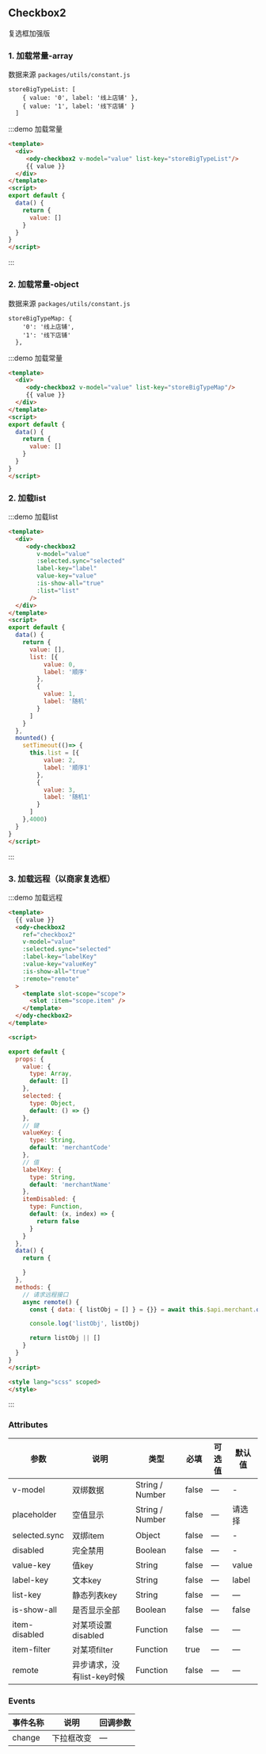 ## Checkbox2

复选框加强版

### 1. 加载常量-array

数据来源 `packages/utils/constant.js`
```
storeBigTypeList: [
    { value: '0', label: '线上店铺' },
    { value: '1', label: '线下店铺' }
  ]
```

:::demo 加载常量

```html
<template>
  <div>
     <ody-checkbox2 v-model="value" list-key="storeBigTypeList"/>
     {{ value }}
  </div>
</template>
<script>
export default {
  data() {
    return {
      value: []
    }
  }
}
</script>
```

:::

### 2. 加载常量-object

数据来源 `packages/utils/constant.js`
```
storeBigTypeMap: {
    '0': '线上店铺',
    '1': '线下店铺'
  },
```

:::demo 加载常量

```html
<template>
  <div>
     <ody-checkbox2 v-model="value" list-key="storeBigTypeMap"/>
     {{ value }}
  </div>
</template>
<script>
export default {
  data() {
    return {
      value: []
    }
  }
}
</script>
```

### 2. 加载list



:::demo 加载list

```html
<template>
  <div>
     <ody-checkbox2
        v-model="value"
        :selected.sync="selected"
        label-key="label"
        value-key="value"
        :is-show-all="true"
        :list="list"
      />
  </div>
</template>
<script>
export default {
  data() {
    return {
      value: [],
      list: [{
          value: 0,
          label: '顺序'
        },
        {
          value: 1,
          label: '随机'
        }
      ]
    }
  },
  mounted() {
    setTimeout(()=> {
      this.list = [{
          value: 2,
          label: '顺序1'
        },
        {
          value: 3,
          label: '随机1'
        }
      ]
    },4000)
  }
}
</script>
```

:::

### 3. 加载远程（以商家复选框）

:::demo 加载远程

```html
<template>
  {{ value }}
  <ody-checkbox2
    ref="checkbox2"
    v-model="value"
    :selected.sync="selected"
    :label-key="labelKey"
    :value-key="valueKey"
    :is-show-all="true"
    :remote="remote"
  >
    <template slot-scope="scope">
      <slot :item="scope.item" />
    </template>
  </ody-checkbox2>
</template>

<script>

export default {
  props: {
    value: {
      type: Array,
      default: []
    },
    selected: {
      type: Object,
      default: () => {}
    },
    // 键
    valueKey: {
      type: String,
      default: 'merchantCode'
    },
    // 值
    labelKey: {
      type: String,
      default: 'merchantName'
    },
    itemDisabled: {
      type: Function,
      default: (x, index) => {
        return false
      }
    }
  },
  data() {
    return {

    }
  },
  methods: {
    // 请求远程接口
    async remote() {
      const { data: { listObj = [] } = {}} = await this.$api.merchant.queryPlatformAuthMerchantPage()

      console.log('listObj', listObj)

      return listObj || []
    }
  }
}
</script>

<style lang="scss" scoped>
</style>

```

:::

### Attributes

| 参数      | 说明          | 类型      | 必填 | 可选值                           | 默认值  |
|---------- |-------------- |---------- |--------------------------------  |-------- |-------- |
| v-model    | 双绑数据         | String / Number | false | — | - |
| placeholder    |  空值显示        | String / Number | false | — | 请选择 |
| selected.sync    | 双绑item         | Object | false | — | - |
| disabled    | 完全禁用         | Boolean | false | — | - |
| value-key    | 值key    | String | false | — | value |
| label-key    |  文本key     | String | false | — | label |
| list-key    |  静态列表key     | String | false | — | — |
| is-show-all    |  是否显示全部     | Boolean | false | — | false |
| item-disabled    |  对某项设置disabled        | Function | false | — | — |
| item-filter    |  对某项filter        | Function | true | — | — |
| remote    |  异步请求，没有list-key时候        | Function | false | — | — |

### Events

| 事件名称 | 说明 | 回调参数 |
|---------- |-------- |---------- |
| change | 下拉框改变 | — |
